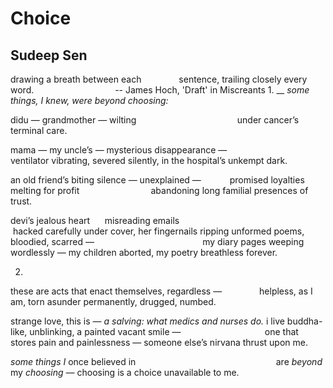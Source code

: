 # Choice
## Sudeep Sen
drawing a breath between each
    sentence, trailing closely every word.
         -- James Hoch, 'Draft' in Miscreants
1.
__
_some things, I knew,_
_were beyond choosing:_


didu — grandmother — wilting
                                        under cancer’s terminal care.


mama — my uncle’s — mysterious disappearance —
                                      ventilator vibrating, severed
silently, in the hospital’s unkempt dark.


an old friend’s biting silence — unexplained —
   promised loyalties melting for profit
                            abandoning long familial presences of trust.


devi’s jealous heart      misreading emails
                                                     hacked carefully under
cover,
her fingernails ripping
unformed poems, bloodied, scarred —
                                           my diary pages weeping wordlessly —
my children aborted, my poetry breathless forever.


2.

these are acts that enact themselves, regardless —
    helpless, as I am,
torn asunder permanently, drugged, numbed.


strange love, this is —
_a salving: what medics and nurses do._
i live buddha-like, unblinking, a painted vacant smile —
                            one that stores pain and painlessness —
someone else’s nirvana thrust upon me.


_some things I_ once believed in
                                                        are _beyond_ my
_choosing —_
choosing is a choice unavailable to me.